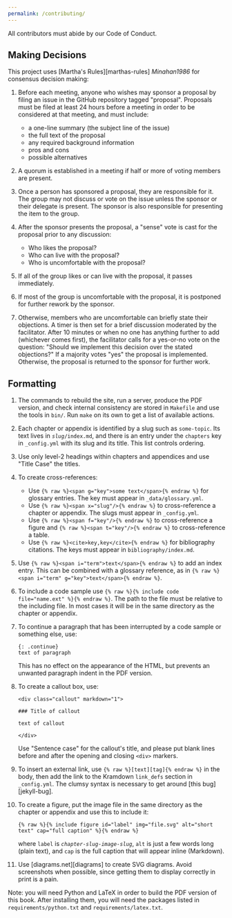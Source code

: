 ```yaml
---
permalink: /contributing/
---
```


All contributors must abide by our <span i="Code of Conduct">Code of Conduct</span>.

## Making Decisions

This project uses [Martha's Rules][marthas-rules] <cite>Minahan1986</cite> for consensus decision making:

1.  Before each meeting, anyone who wishes may sponsor a proposal by filing an
    issue in the GitHub repository tagged "proposal".  Proposals must be filed
    at least 24 hours before a meeting in order to be considered at that
    meeting, and must include:
    -   a one-line summary (the subject line of the issue)
    -   the full text of the proposal
    -   any required background information
    -   pros and cons
    -   possible alternatives

2.  A quorum is established in a meeting if half or more of voting members are
    present.

3.  Once a person has sponsored a proposal, they are responsible for it.  The
    group may not discuss or vote on the issue unless the sponsor or their
    delegate is present.  The sponsor is also responsible for presenting the
    item to the group.

4.  After the sponsor presents the proposal, a "sense" vote is cast for the
    proposal prior to any discussion:
    -   Who likes the proposal?
    -   Who can live with the proposal?
    -   Who is uncomfortable with the proposal?

5.  If all of the group likes or can live with the proposal, it passes
    immediately.

6.  If most of the group is uncomfortable with the proposal, it is postponed for
    further rework by the sponsor.

7.  Otherwise, members who are uncomfortable can briefly state their objections.
    A timer is then set for a brief discussion moderated by the facilitator.
    After 10 minutes or when no one has anything further to add (whichever comes
    first), the facilitator calls for a yes-or-no vote on the question: "Should
    we implement this decision over the stated objections?"  If a majority votes
    "yes" the proposal is implemented.  Otherwise, the proposal is returned to
    the sponsor for further work.

## Formatting

1.  The commands to rebuild the site, run a server, produce the PDF version, and
    check internal consistency are stored in `Makefile` and use the tools in
    `bin/`. Run `make` on its own to get a list of available actions.

1.  Each chapter or appendix is identified by a slug such as `some-topic`.  Its
    text lives in <code><em>slug</em>/index.md</code>, and there is an entry
    under the `chapters` key in `_config.yml` with its slug and its title. This
    list controls ordering.

1.  Use only level-2 headings within chapters and appendices and use "Title
    Case" the titles.

1.  To create cross-references:
    -   Use `{% raw %}<span g="key">some text</span>{% endraw %}` for glossary
        entries. The key must appear in `_data/glossary.yml`.
    -   Use `{% raw %}<span x="slug"/>{% endraw %}` to cross-reference a chapter or
        appendix. The slugs must appear in `_config.yml`.
    -   Use `{% raw %}<span f="key"/>{% endraw %}` to cross-reference a figure
        and `{% raw %}<span t="key"/>{% endraw %}` to cross-reference a table.
    -    Use `{% raw %}<cite>key,key</cite>{% endraw %}` for bibliography
        citations.  The keys must appear in `bibliography/index.md`.

1.  Use `{% raw %}<span i="term">text</span>{% endraw %}` to add an index entry.
    This can be combined with a glossary reference, as in
    `{% raw %}<span i="term" g="key">text</span>{% endraw %}`.

1.  To include a code sample use
    `{% raw %}{% include code file="name.ext" %}{% endraw %}`.
    The path to the file must be relative to the including file.
    In most cases it will be in the same directory as the chapter or appendix.

1.  To continue a paragraph that has been interrupted by a code sample or
    something else, use:

    ```
    {: .continue}
    text of paragraph
    ```

    This has no effect on the appearance of the HTML, but prevents an unwanted
    paragraph indent in the PDF version.

1.  To create a callout box, use:

    ```
    <div class="callout" markdown="1">

    ### Title of callout

    text of callout

    </div>
    ```

    Use "Sentence case" for the callout's title, and please put blank lines
    before and after the opening and closing `<div>` markers.

1.  To insert an external link, use `{% raw %}[text][tag]{% endraw %}` in the
    body, then add the link to the Kramdown `link_defs` section in
    `_config.yml`.  The clumsy syntax is necessary to get around [this
    bug][jekyll-bug].

1.  To create a figure, put the image file in the same directory as the chapter
    or appendix and use this to include it:

    ```
    {% raw %}{% include figure id="label" img="file.svg" alt="short text" cap="full caption" %}{% endraw %}
    ```

    where `label` is <code><em>chapter-slug</em>-<em>image-slug</em></code>,
    `alt` is just a few words long (plain text), and `cap` is the full caption
    that will appear inline (Markdown).

1.  Use [diagrams.net][diagrams] to create SVG diagrams.  Avoid screenshots when
    possible, since getting them to display correctly in print is a pain.

Note: you will need Python and LaTeX in order to build the PDF version of this book.
After installing them, you will need the packages listed in `requirements/python.txt`
and `requirements/latex.txt`.
